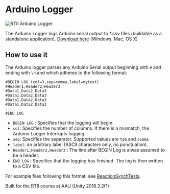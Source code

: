 # Arduino Logger
![RTII Arduino Logger](https://raw.githubusercontent.com/med-material/RTIIArduinoLogger/master/rtii-arduino-logger-image.png)

The Arduino Logger logs Arduino serial output to *.csv files (buildable as a standalone application).
[Download here](https://github.com/med-material/ArduinoLogger/releases/) (Windows, Mac, OS X)

## How to use it
The Arduino logger parses any Arduino Serial output beginning with `#` and ending with `\n` and which adheres to the following format:

```
#BEGIN LOG (col=3,sep=comma,label=mytest)
#Header1,Header2,Header3
#Data1,Data2,Data3
#Data1,Data2,Data3
#Data1,Data2,Data3
#Data1,Data2,Data3
...
#END LOG
```

 * `BEGIN LOG` : Specifies that the logging will begin.
 * `col`: Specifies the number of columns. If there is a mismatch, the Arduino Logger Interrupts logging.
 * `sep`: Specifies the separator. Supported values are `tab` and `comma`
 * `label`: an arbitrary label (ASCII characters only, no punctuation).
 * `Header1,Header2,Header3` : The line after BEGIN Log is alwas assumed to be a header.
 * `END LOG` : Specifies that the logging has finished. The log is then written to a CSV file.

For example files following this format, see [ReactionSynchTests](https://github.com/med-material/ArduinoReactionSynchTests).

Built for the RTII course at AAU (Unity 2018.3.2f1)

